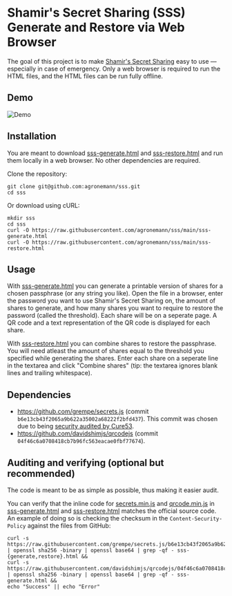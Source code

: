 # Shamir's Secret Sharing (SSS) Generate and Restore via Web Browser

The goal of this project is to make [Shamir's Secret Sharing](https://en.wikipedia.org/wiki/Shamir%27s_secret_sharing) easy to use — especially in case of emergency. Only a web browser is required to run the HTML files, and the HTML files can be run fully offline.

## Demo

![Demo](./demo.gif)

## Installation

You are meant to download [sss-generate.html](https://raw.githubusercontent.com/agronemann/sss/main/sss-generate.html) and [sss-restore.html](https://raw.githubusercontent.com/agronemann/sss/main/sss-restore.html) and run them locally in a web browser. No other dependencies are required.

Clone the repository:

    git clone git@github.com:agronemann/sss.git
    cd sss

Or download using cURL:

    mkdir sss
    cd sss
    curl -O https://raw.githubusercontent.com/agronemann/sss/main/sss-generate.html
    curl -O https://raw.githubusercontent.com/agronemann/sss/main/sss-restore.html

## Usage

With [sss-generate.html](https://raw.githubusercontent.com/agronemann/sss/main/sss-generate.html) you can generate a printable version of shares for a chosen passphrase (or any string you like). Open the file in a browser, enter the password you want to use Shamir's Secret Sharing on, the amount of shares to generate, and how many shares you want to require to restore the password (called the threshold). Each share will be on a seperate page. A QR code and a text representation of the QR code is displayed for each share.

With [sss-restore.html](https://raw.githubusercontent.com/agronemann/sss/main/sss-restore.html) you can combine shares to restore the passphrase. You will need atleast the amount of shares equal to the threshold you specified while generating the shares. Enter each share on a seperate line in the textarea and click "Combine shares" (tip: the textarea ignores blank lines and trailing whitespace).

## Dependencies

- https://github.com/grempe/secrets.js (commit `b6e13cb43f2065a9b622a35002a68222f2bfd437`). This commit was chosen due to being [security audited by Cure53](https://github.com/grempe/secrets.js?tab=readme-ov-file#security-audit).
- https://github.com/davidshimjs/qrcodejs (commit `04f46c6a0708418cb7b96fc563eacae0fbf77674`).

## Auditing and verifying (optional but recommended)

The code is meant to be as simple as possible, thus making it easier audit.

You can verify that the inline code for [secrets.min.js](https://raw.githubusercontent.com/grempe/secrets.js/b6e13cb43f2065a9b622a35002a68222f2bfd437/secrets.min.js) and [qrcode.min.js](https://raw.githubusercontent.com/davidshimjs/qrcodejs/04f46c6a0708418cb7b96fc563eacae0fbf77674/qrcode.min.js) in [sss-generate.html](https://raw.githubusercontent.com/agronemann/sss/main/sss-generate.html) and [sss-restore.html](https://raw.githubusercontent.com/agronemann/sss/main/sss-restore.html) matches the official source code. An example of doing so is checking the checksum in the `Content-Security-Policy` against the files from GitHub:

    curl -s https://raw.githubusercontent.com/grempe/secrets.js/b6e13cb43f2065a9b622a35002a68222f2bfd437/secrets.min.js | openssl sha256 -binary | openssl base64 | grep -qf - sss-{generate,restore}.html &&
    curl -s https://raw.githubusercontent.com/davidshimjs/qrcodejs/04f46c6a0708418cb7b96fc563eacae0fbf77674/qrcode.min.js | openssl sha256 -binary | openssl base64 | grep -qf - sss-generate.html &&
    echo "Success" || echo "Error"
